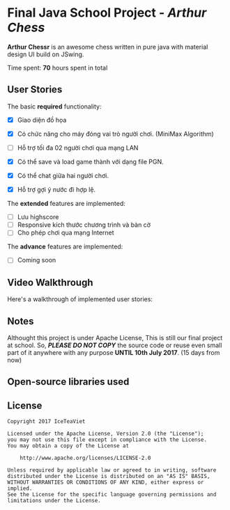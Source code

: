 # Final Java School Project - *Arthur Chess*

**Arthur Chessr** is an awesome chess written in pure java with material design UI build on JSwing.

Time spent: **70** hours spent in total

## User Stories

The basic **required** functionality:

* [x]  Giao diện đồ họa
* [x] Có chức năng cho máy đóng vai trò người chơi. (MiniMax Algorithm)
* [ ] Hỗ trợ tối đa 02 người chơi qua mạng LAN
* [x] Có thể save và load game thành với dạng file PGN.
* [x] Có thể chat giữa hai người chơi.
* [x] Hỗ trợ gợi ý nước đi hợp lệ.


The **extended** features are implemented:

* [ ] Lưu highscore
* [ ] Responsive kích thước chương trình và bàn cờ
* [ ] Cho phép chơi qua mạng Internet

The **advance** features are implemented:

* [ ] Coming soon

## Video Walkthrough

Here's a walkthrough of implemented user stories:

## Notes

Althought this project is under Apache License, This is still our final project at school.
So, ***PLEASE DO NOT COPY*** the source code or reuse even small part of it anywhere with any purpose **UNTIL 10th July 2017**. (15 days from now)


## Open-source libraries used


## License

    Copyright 2017 IceTeaViet

    Licensed under the Apache License, Version 2.0 (the "License");
    you may not use this file except in compliance with the License.
    You may obtain a copy of the License at

        http://www.apache.org/licenses/LICENSE-2.0

    Unless required by applicable law or agreed to in writing, software
    distributed under the License is distributed on an "AS IS" BASIS,
    WITHOUT WARRANTIES OR CONDITIONS OF ANY KIND, either express or implied.
    See the License for the specific language governing permissions and
    limitations under the License.
